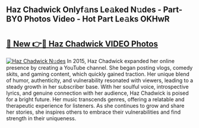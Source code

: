 ## Haz Chadwick Onlyf𝚊ns Le𝚊ked N𝚞des - Part-BY0 Photos Video - Hot Part Le𝚊ks OKHwR

# <h2><a href="http://ab44599.deff.icu/?id=Haz+Chadwick">🔗 New 👉🔴 Haz Chadwick VIDEO Photos</a></h2>

[![Haz Chadwick N𝚞des](https://i.imgur.com/rIISA9y.gif)](http://ab44599.deff.icu/?id=Haz+Chadwick)
In 2015, Haz Chadwick expanded her online presence by creating a YouTube channel. She began posting vlogs, comedy skits, and gaming content, which quickly gained traction. Her unique blend of humor, authenticity, and vulnerability resonated with viewers, leading to a steady growth in her subscriber base. With her soulful voice, introspective lyrics, and genuine connection with her audience, Haz Chadwick is poised for a bright future. Her music transcends genres, offering a relatable and therapeutic experience for listeners. As she continues to grow and share her stories, she inspires others to embrace their vulnerabilities and find strength in their uniqueness.
